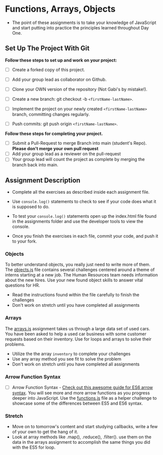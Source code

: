# Functions, Arrays, Objects

- The point of these assignments is to take your knowledge of JavaScript and start putting into practice the principles learned throughout Day One.

## Set Up The Project With Git

**Follow these steps to set up and work on your project:**

- [ ] Create a forked copy of this project.
- [ ] Add your group lead as collaborator on Github.
- [ ] Clone your OWN version of the repository (Not Gabi's by mistake!).
- [ ] Create a new branch: git checkout -b `<firstName-lastName>`.
- [ ] Implement the project on your newly created `<firstName-lastName>` branch, committing changes regularly.
- [ ] Push commits: git push origin `<firstName-lastName>`.


**Follow these steps for completing your project.**

- [ ] Submit a Pull-Request to merge <firstName-lastName> Branch into main (student's Repo). **Please don't merge your own pull request**
- [ ] Add your group lead as a reviewer on the pull-request
- [ ] Your group lead will count the project as complete by merging the branch back into main.

## Assignment Description

- Complete all the exercises as described inside each assignment file.
- Use `console.log()` statements to check to see if your code does what it is supposed to do.
- To test your `console.log()` statements open up the index.html file found in the assignments folder and use the developer tools to view the console.

- Once you finish the exercises in each file, commit your code, and push it to your fork.

### Objects

To better understand objects, you really just need to write more of them. The [objects.js](objects.js) file contains several challenges centered around a theme of interns starting at a new job. The Human Resources team needs information about the new hires. Use your new found object skills to answer vital questions for HR.

- Read the instructions found within the file carefully to finish the challenges
- Don't work on stretch until you have completed all assignments

### Arrays

The [arrays.js](arrays.js) assignment takes us through a large data set of used cars. You have been asked to help a used car business with some customer requests based on their inventory. Use for loops and arrays to solve their problems.

- Utilize the the array `inventory` to complete your challenges
- Use any array method you see fit to solve the problem
- Don't work on stretch until you have completed all assignments

### Arrow Function Syntax

- [ ] Arrow Function Syntax - [Check out this awesome guide for ES6 arrow syntax](https://medium.freecodecamp.org/when-and-why-you-should-use-es6-arrow-functions-and-when-you-shouldnt-3d851d7f0b26). You will see more and more arrow functions as you progress deeper into JavaScript. Use the [functions.js](functions.js) file as a helper challenge to showcase some of the differences between ES5 and ES6 syntax.

### Stretch

- Move on to tomorrow's content and start studying callbacks, write a few of your own to get the hang of it.
- Look at array methods like .map(), .reduce(), .filter(). use them on the data in the arrays assignment to accomplish the same things you did with the ES5 for loop.